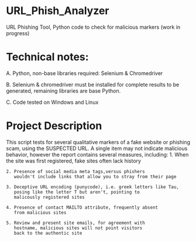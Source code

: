 # URL_Phish_Analyzer
URL Phishing Tool, Python code to check for malicious markers (work in progress)

Technical notes:
===================
A. Python, non-base libraries required: Selenium & Chromedriver

B. Selenium & chromedriver must be installed for complete results
to be generated, remaining libraries are base Python.
 
C. Code tested on Windows and Linux

Project Description
=====================
This script tests for several qualitative markers of a fake website 
or phishing scam, using the SUSPECTED URL. A single item may 
not indicate malicious behavior, however the report contains 
several measures, including:
    1. When the site was first registered, fake sites often lack history
    
    2. Presence of social media meta tags,versus phishers  
       wouldn't include links that allow you to stray from their page
       
    3. Deceptive URL encoding (punycode), i.e. greek letters like Tau, 
       posing like the letter T but aren't, pointing to 
       malicously registered sites
       
    4. Presence of contact MAILTO attribute, frequently absent 
       from malicious sites
       
    5. Review and present site emails, for agreement with 
       hostname, malicious sites will not point visitors 
       back to the authentic site
